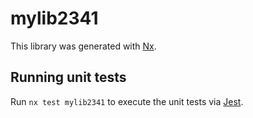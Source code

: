 # mylib2341

This library was generated with [Nx](https://nx.dev).

## Running unit tests

Run `nx test mylib2341` to execute the unit tests via [Jest](https://jestjs.io).
